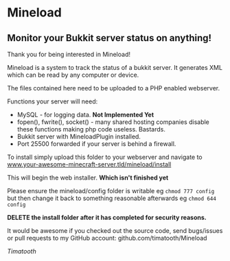 # Mineload
## Monitor your Bukkit server status on anything!

Thank you for being interested in Mineload!

Mineload is a system to track the status of a bukkit server.
It generates XML which can be read by any computer or device.

The files contained here need to be uploaded to a PHP enabled
webserver.

Functions your server will need:
* MySQL - for logging data. **Not Implemented Yet**
* fopen(), fwrite(), socket() - many shared hosting companies disable these functions making php code useless. Bastards.
* Bukkit server with MineloadPlugin installed.
* Port 25500 forwarded if your server is behind a firewall.

To install simply upload this folder to your webserver and navigate to
www.your-awesome-minecraft-server.tld/mineload/install

This will begin the web installer. **Which isn't finished yet**

Please ensure the mineload/config folder is writable eg ```chmod 777 config```
but then change it back to something reasonable afterwards eg ```chmod 644 config```

**DELETE the install folder after it has completed for security reasons.**

It would be awesome if you checked out the source code, send bugs/issues 
or pull requests to my GitHub account: github.com/timatooth/Mineload

*Timatooth*